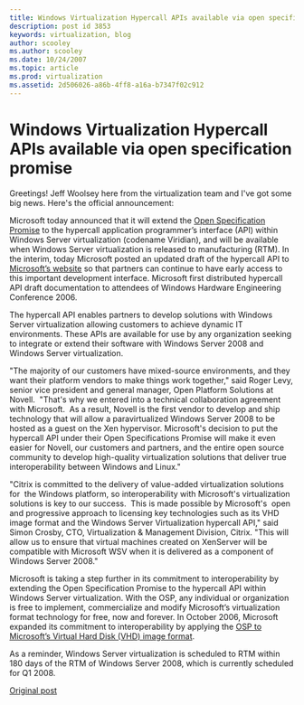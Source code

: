 ```yaml
---
title: Windows Virtualization Hypercall APIs available via open specification promise
description: post id 3853
keywords: virtualization, blog
author: scooley
ms.author: scooley
ms.date: 10/24/2007
ms.topic: article
ms.prod: virtualization
ms.assetid: 2d506026-a86b-4ff8-a16a-b7347f02c912
---
```


# Windows Virtualization Hypercall APIs available via open specification promise

Greetings! Jeff Woolsey here from the virtualization team and I've got some big news. Here's the official announcement:

Microsoft today announced that it will extend the [Open Specification Promise](https://www.microsoft.com/interop/osp/default.mspx) to the hypercall application programmer’s interface (API) within Windows Server virtualization (codename Viridian), and will be available when Windows Server virtualization is released to manufacturing (RTM).  In the interim, today Microsoft posted an updated draft of the hypercall API to [Microsoft’s website](https://www.microsoft.com/windowsserver2008/virtualization/default.mspx) so that partners can continue to have early access to this important development interface.  Microsoft first distributed hypercall API draft documentation to attendees of Windows Hardware Engineering Conference 2006.

The hypercall API enables partners to develop solutions with Windows Server virtualization allowing customers to achieve dynamic IT environments. These APIs are available for use by any organization seeking to integrate or extend their software with Windows Server 2008 and Windows Server virtualization.

"The majority of our customers have mixed-source environments, and they want their platform vendors to make things work together," said Roger Levy, senior vice president and general manager, Open Platform Solutions at Novell.  "That's why we entered into a technical collaboration agreement with Microsoft.  As a result, Novell is the first vendor to develop and ship technology that will allow a paravirtualized Windows Server 2008 to be hosted as a guest on the Xen hypervisor.  Microsoft's decision to put the hypercall API under their Open Specifications Promise will make it even easier for Novell, our customers and partners, and the entire open source community to develop high-quality virtualization solutions that deliver true interoperability between Windows and Linux."

"Citrix is committed to the delivery of value-added virtualization solutions for  the Windows platform, so interoperability with Microsoft's virtualization solutions is key to our success.  This is made possible by Microsoft's  open and progressive approach to licensing key technologies such as its VHD image format and the Windows Server Virtualization hypercall API," said Simon Crosby, CTO, Virtualization & Management Division, Citrix. "This will allow us to ensure that virtual machines created on XenServer will be compatible with Microsoft WSV when it is delivered as a component of Windows Server 2008."

Microsoft is taking a step further in its commitment to interoperability by extending the Open Specification Promise to the hypercall API within Windows Server virtualization. With the OSP, any individual or organization is free to implement, commercialize and modify Microsoft’s virtualization format technology for free, now and forever. In October 2006, Microsoft expanded its commitment to interoperability by applying the [OSP to Microsoft’s Virtual Hard Disk (VHD) image format](https://www.microsoft.com/presspass/press/2006/Oct06/10-17OSPVHDPR.mspx).

As a reminder, Windows Server virtualization is scheduled to RTM within 180 days of the RTM of Windows Server 2008, which is currently scheduled for Q1 2008.

[Original post](https://blogs.technet.microsoft.com/virtualization/2007/10/24/windows-virtualization-hypercall-apis-available-via-open-specification-promise/)